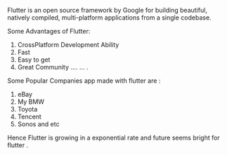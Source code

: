 Flutter is an open source framework by Google for building beautiful, natively compiled, multi-platform applications from a single codebase.

Some Advantages of Flutter: 
1. CrossPlatform Development Ability
2. Fast
3. Easy to get
4. Great Community
....
...
.

Some Popular Companies app made with flutter are :
1. eBay
2. My BMW
3. Toyota
4. Tencent 
5. Sonos and etc

Hence Flutter is growing in a exponential rate and future seems bright for flutter .
